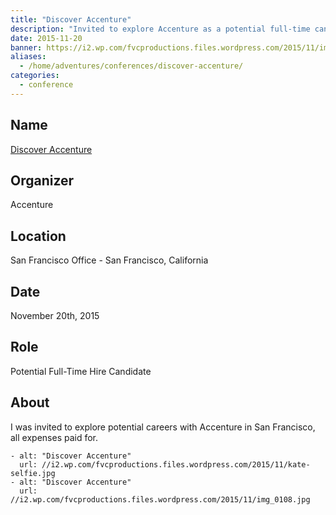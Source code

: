 ```yaml
---
title: "Discover Accenture"
description: "Invited to explore Accenture as a potential full-time candidate."
date: 2015-11-20
banner: https://i2.wp.com/fvcproductions.files.wordpress.com/2015/11/img_0108.jpg
aliases:
  - /home/adventures/conferences/discover-accenture/
categories:
  - conference
---
```


## Name

[Discover Accenture](https://www.accenture.com/us-en "Accenture")

## Organizer

Accenture

## Location

San Francisco Office - San Francisco, California

## Date

November 20th, 2015

## Role

Potential Full-Time Hire Candidate

## About

I was invited to explore potential careers with Accenture in San Francisco, all expenses paid for.

    - alt: "Discover Accenture"
      url: //i2.wp.com/fvcproductions.files.wordpress.com/2015/11/kate-selfie.jpg
    - alt: "Discover Accenture"
      url: //i2.wp.com/fvcproductions.files.wordpress.com/2015/11/img_0108.jpg
